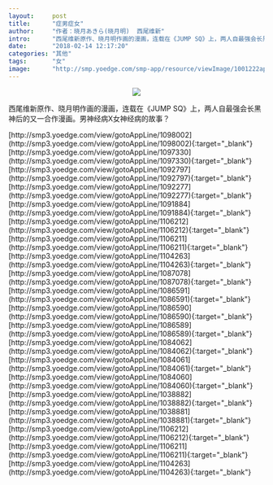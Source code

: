 ```yaml
---
layout:     post
title:      "症男症女"
author:     "作者：晓月あきら(晓月明)  西尾维新"
intro:      "西尾维新原作、晓月明作画的漫画，连载在《JUMP SQ》上，两人自最强会长黑神后的又一合作漫画。男神经病X女神经病的故事？"
date:       "2018-02-14 12:17:20"
categories: "其他"
tags:       "女"
image:      "http://smp.yoedge.com/smp-app/resource/viewImage/1001222appline.png"
---
```

<div style="text-align: center">
<p><img src="http://smp.yoedge.com/smp-app/resource/viewImage/1001222appline.png"/></p>
</div>
<p class="post-meta">
<span>西尾维新原作、晓月明作画的漫画，连载在《JUMP SQ》上，两人自最强会长黑神后的又一合作漫画。男神经病X女神经病的故事？</span>
</p>
[http://smp3.yoedge.com/view/gotoAppLine/1098002](http://smp3.yoedge.com/view/gotoAppLine/1098002){:target="_blank"}
[http://smp3.yoedge.com/view/gotoAppLine/1097330](http://smp3.yoedge.com/view/gotoAppLine/1097330){:target="_blank"}
[http://smp3.yoedge.com/view/gotoAppLine/1092797](http://smp3.yoedge.com/view/gotoAppLine/1092797){:target="_blank"}
[http://smp3.yoedge.com/view/gotoAppLine/1092277](http://smp3.yoedge.com/view/gotoAppLine/1092277){:target="_blank"}
[http://smp3.yoedge.com/view/gotoAppLine/1091884](http://smp3.yoedge.com/view/gotoAppLine/1091884){:target="_blank"}
[http://smp3.yoedge.com/view/gotoAppLine/1106212](http://smp3.yoedge.com/view/gotoAppLine/1106212){:target="_blank"}
[http://smp3.yoedge.com/view/gotoAppLine/1106211](http://smp3.yoedge.com/view/gotoAppLine/1106211){:target="_blank"}
[http://smp3.yoedge.com/view/gotoAppLine/1104263](http://smp3.yoedge.com/view/gotoAppLine/1104263){:target="_blank"}
[http://smp3.yoedge.com/view/gotoAppLine/1087078](http://smp3.yoedge.com/view/gotoAppLine/1087078){:target="_blank"}
[http://smp3.yoedge.com/view/gotoAppLine/1086591](http://smp3.yoedge.com/view/gotoAppLine/1086591){:target="_blank"}
[http://smp3.yoedge.com/view/gotoAppLine/1086590](http://smp3.yoedge.com/view/gotoAppLine/1086590){:target="_blank"}
[http://smp3.yoedge.com/view/gotoAppLine/1086589](http://smp3.yoedge.com/view/gotoAppLine/1086589){:target="_blank"}
[http://smp3.yoedge.com/view/gotoAppLine/1084062](http://smp3.yoedge.com/view/gotoAppLine/1084062){:target="_blank"}
[http://smp3.yoedge.com/view/gotoAppLine/1084061](http://smp3.yoedge.com/view/gotoAppLine/1084061){:target="_blank"}
[http://smp3.yoedge.com/view/gotoAppLine/1084060](http://smp3.yoedge.com/view/gotoAppLine/1084060){:target="_blank"}
[http://smp3.yoedge.com/view/gotoAppLine/1038882](http://smp3.yoedge.com/view/gotoAppLine/1038882){:target="_blank"}
[http://smp3.yoedge.com/view/gotoAppLine/1038881](http://smp3.yoedge.com/view/gotoAppLine/1038881){:target="_blank"}
[http://smp3.yoedge.com/view/gotoAppLine/1106212](http://smp3.yoedge.com/view/gotoAppLine/1106212){:target="_blank"}
[http://smp3.yoedge.com/view/gotoAppLine/1106211](http://smp3.yoedge.com/view/gotoAppLine/1106211){:target="_blank"}
[http://smp3.yoedge.com/view/gotoAppLine/1104263](http://smp3.yoedge.com/view/gotoAppLine/1104263){:target="_blank"}


